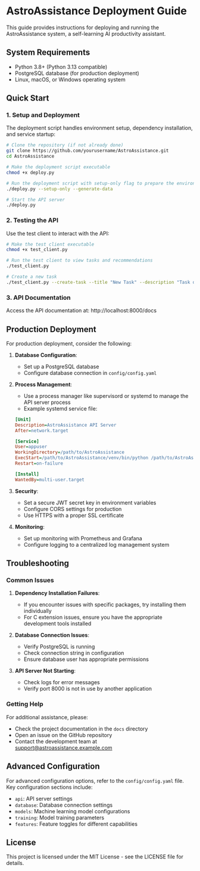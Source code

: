 # AstroAssistance Deployment Guide

This guide provides instructions for deploying and running the AstroAssistance system, a self-learning AI productivity assistant.

## System Requirements

- Python 3.8+ (Python 3.13 compatible)
- PostgreSQL database (for production deployment)
- Linux, macOS, or Windows operating system

## Quick Start

### 1. Setup and Deployment

The deployment script handles environment setup, dependency installation, and service startup:

```bash
# Clone the repository (if not already done)
git clone https://github.com/yourusername/AstroAssistance.git
cd AstroAssistance

# Make the deployment script executable
chmod +x deploy.py

# Run the deployment script with setup-only flag to prepare the environment
./deploy.py --setup-only --generate-data

# Start the API server
./deploy.py
```

### 2. Testing the API

Use the test client to interact with the API:

```bash
# Make the test client executable
chmod +x test_client.py

# Run the test client to view tasks and recommendations
./test_client.py

# Create a new task
./test_client.py --create-task --title "New Task" --description "Task description" --priority HIGH --category WORK --duration 60
```

### 3. API Documentation

Access the API documentation at: http://localhost:8000/docs

## Production Deployment

For production deployment, consider the following:

1. **Database Configuration**:
   - Set up a PostgreSQL database
   - Configure database connection in `config/config.yaml`

2. **Process Management**:
   - Use a process manager like supervisord or systemd to manage the API server process
   - Example systemd service file:

   ```ini
   [Unit]
   Description=AstroAssistance API Server
   After=network.target

   [Service]
   User=appuser
   WorkingDirectory=/path/to/AstroAssistance
   ExecStart=/path/to/AstroAssistance/venv/bin/python /path/to/AstroAssistance/minimal_api.py
   Restart=on-failure

   [Install]
   WantedBy=multi-user.target
   ```

3. **Security**:
   - Set a secure JWT secret key in environment variables
   - Configure CORS settings for production
   - Use HTTPS with a proper SSL certificate

4. **Monitoring**:
   - Set up monitoring with Prometheus and Grafana
   - Configure logging to a centralized log management system

## Troubleshooting

### Common Issues

1. **Dependency Installation Failures**:
   - If you encounter issues with specific packages, try installing them individually
   - For C extension issues, ensure you have the appropriate development tools installed

2. **Database Connection Issues**:
   - Verify PostgreSQL is running
   - Check connection string in configuration
   - Ensure database user has appropriate permissions

3. **API Server Not Starting**:
   - Check logs for error messages
   - Verify port 8000 is not in use by another application

### Getting Help

For additional assistance, please:
- Check the project documentation in the `docs` directory
- Open an issue on the GitHub repository
- Contact the development team at support@astroassistance.example.com

## Advanced Configuration

For advanced configuration options, refer to the `config/config.yaml` file. Key configuration sections include:

- `api`: API server settings
- `database`: Database connection settings
- `models`: Machine learning model configurations
- `training`: Model training parameters
- `features`: Feature toggles for different capabilities

## License

This project is licensed under the MIT License - see the LICENSE file for details.